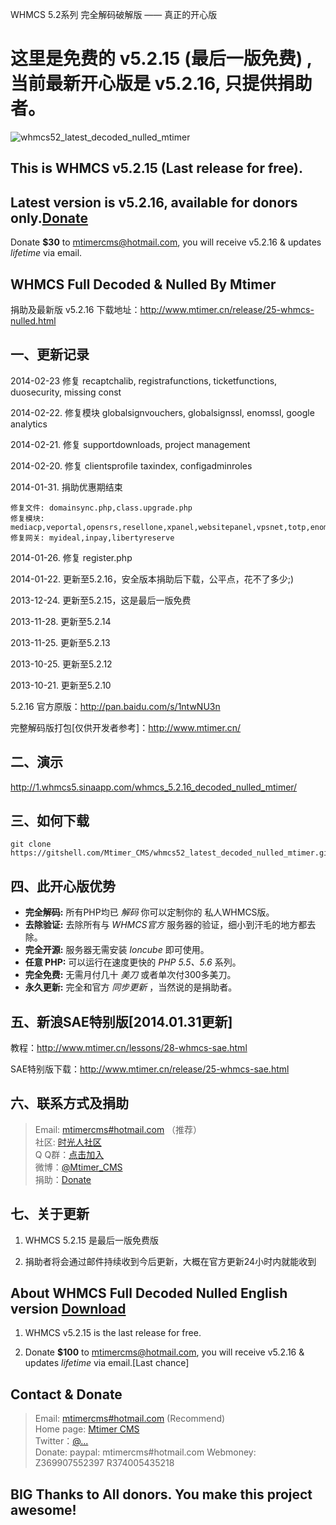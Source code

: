 WHMCS 5.2系列 完全解码破解版 —— 真正的开心版

这里是免费的 v5.2.15 (最后一版免费) , 当前最新开心版是 v5.2.16, 只提供捐助者。
========================

![whmcs52_latest_decoded_nulled_mtimer](http://api.mtimer.net/whmcs/whmcs5216nulled.png)

## This is WHMCS v5.2.15 (Last release for free).

## Latest version is v5.2.16, available for donors only.[Donate](http://1.whmcs5.sinaapp.com/whmcs_5.2.16_decoded_nulled_mtimer/?language=English)

Donate <b>$30</b> to mtimercms@hotmail.com, you will receive v5.2.16 & updates *lifetime* via email. 


WHMCS Full Decoded & Nulled By Mtimer
---------------

捐助及最新版 v5.2.16 下载地址：http://www.mtimer.cn/release/25-whmcs-nulled.html 


## 一、更新记录

2014-02-23 修复 recaptchalib, registrafunctions, ticketfunctions, duosecurity, missing const

2014-02-22. 修复模块 globalsignvouchers, globalsignssl, enomssl, google analytics

2014-02-21. 修复 supportdownloads, project management

2014-02-20. 修复 clientsprofile taxindex, configadminroles

2014-01-31. 捐助优惠期结束

```
修复文件: domainsync.php,class.upgrade.php
修复模块: mediacp,veportal,opensrs,resellone,xpanel,websitepanel,vpsnet,totp,enomnewtlds,lxadmin,centovacast,varilogix_fraudcall,maxmind
修复网关: myideal,inpay,libertyreserve
```

2014-01-26. 修复 register.php

2014-01-22. 更新至5.2.16，安全版本捐助后下载，公平点，花不了多少;)

2013-12-24. 更新至5.2.15，这是最后一版免费

2013-11-28. 更新至5.2.14

2013-11-25. 更新至5.2.13

2013-10-25. 更新至5.2.12

2013-10-21. 更新至5.2.10

5.2.16 官方原版：http://pan.baidu.com/s/1ntwNU3n

完整解码版打包[仅供开发者参考]：http://www.mtimer.cn/



## 二、演示

http://1.whmcs5.sinaapp.com/whmcs_5.2.16_decoded_nulled_mtimer/



## 三、如何下载

	git clone https://gitshell.com/Mtimer_CMS/whmcs52_latest_decoded_nulled_mtimer.git



## 四、此开心版优势

<ul>
<li><strong>完全解码:</strong> 所有PHP均已 <em>解码</em> 你可以定制你的 私人WHMCS版。</li>
<li><strong>去除验证:</strong> 去除所有与 <em>WHMCS官方</em> 服务器的验证，细小到汗毛的地方都去除。</li>
<li><strong>完全开源:</strong> 服务器无需安装 <em>Ioncube</em> 即可使用。</li>
<li><strong>任意 PHP:</strong> 可以运行在速度更快的 <em>PHP 5.5、5.6</em> 系列。</li>
<li><strong>完全免费:</strong> 无需月付几十 <em>美刀</em> 或者单次付300多美刀。</li>
<li><strong>永久更新:</strong> 完全和官方 <em>同步更新</em> ，当然说的是捐助者。</li>
</ul>


## 五、新浪SAE特别版[2014.01.31更新]

教程：http://www.mtimer.cn/lessons/28-whmcs-sae.html

SAE特别版下载：http://www.mtimer.cn/release/25-whmcs-sae.html

## 六、联系方式及捐助

> Email: [mtimercms#hotmail.com](mtimercms#hotmail.com) （推荐）  
> 社区: [时光人社区](http://www.mtimer.cn/)  
> Q Q群：[点击加入](http://shang.qq.com/wpa/qunwpa?idkey=520e53ac7acc04d489a801aa55a69c9a6e3df06e1fea1b0b0f3ca936627cca52)  
> 微博：[@Mtimer_CMS](http://weibo.com/u/3488979130)  
> 捐助：[Donate](http://t.cn/8FwJr5Z)


## 七、关于更新

1. WHMCS 5.2.15 是最后一版免费版

2. 捐助者将会通过邮件持续收到今后更新，大概在官方更新24小时内就能收到


## About WHMCS Full Decoded Nulled English version [Download](http://1.whmcs5.sinaapp.com/whmcs_5.2.16_decoded_nulled_mtimer/?language=English)

1. WHMCS v5.2.15 is the last release for free.

2. Donate <b>$100</b> to mtimercms@hotmail.com, you will receive v5.2.16 & updates *lifetime* via email.[Last chance]


## Contact & Donate

> Email: [mtimercms#hotmail.com](mtimercms#hotmail.com) (Recommend)  
> Home page: [Mtimer CMS](http://www.mtimer.net/)  
> Twitter：[@...](http://#)  
> Donate: paypal: mtimercms#hotmail.com Webmoney: Z369907552397  R374005435218


## BIG Thanks to All donors. You make this project awesome!